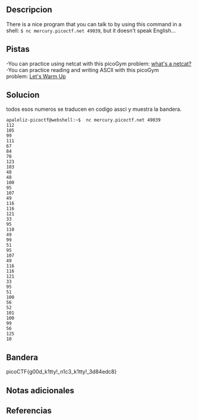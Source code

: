 
## Descripcion
There is a nice program that you can talk to by using this command in a shell: `$ nc mercury.picoctf.net 49039`, but it doesn't speak English...

## Pistas
-You can practice using netcat with this picoGym problem: [what's a netcat?](https://play.picoctf.org/practice/challenge/34)
-You can practice reading and writing ASCII with this picoGym problem: [Let's Warm Up](https://play.picoctf.org/practice/challenge/22)


## Solucion
todos esos numeros se traducen en codigo assci y muestra la bandera.
```
apaleliz-picoctf@webshell:~$  nc mercury.picoctf.net 49039
112 
105 
99 
111 
67 
84 
70 
123 
103 
48 
48 
100 
95 
107 
49 
116 
116 
121 
33 
95 
110 
49 
99 
51 
95 
107 
49 
116 
116 
121 
33 
95 
51 
100 
56 
52 
101 
100 
99 
56 
125 
10 

```

## Bandera
picoCTF{g00d_k1tty!_n1c3_k1tty!_3d84edc8}
## Notas adicionales



## Referencias


